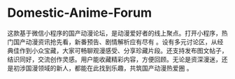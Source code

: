 # Domestic-Anime-Forum
这款基于微信小程序的国产动漫论坛，是动漫爱好者的线上聚点。打开小程序，热门国产动漫资讯抢先看，新番预告、剧情解析应有尽有 。设有多元讨论区，从经典佳作到小众宝藏，大家可畅聊观漫感受、分享珍藏片段。还支持发布图文帖子，结识同好，交流创作灵感。用户能收藏精彩内容，方便回顾。无论是资深漫迷，还是初涉国漫领域的新人，都能在此找到乐趣，共筑国产动漫热爱圈 。 
